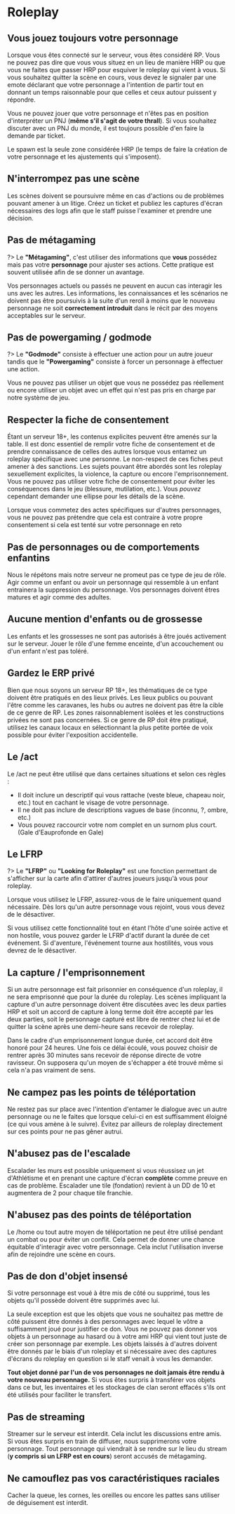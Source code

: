 # Roleplay

## Vous jouez toujours votre personnage

Lorsque vous êtes connecté sur le serveur, vous êtes considéré RP. Vous ne pouvez pas dire que vous vous situez en un lieu de manière HRP ou que vous ne faites que passer HRP pour esquiver le roleplay qui vient à vous. Si vous souhaitez quitter la scène en cours, vous devez le signaler par une emote déclarant que votre personnage a l'intention de partir tout en donnant un temps raisonnable pour que celles et ceux autour puissent y répondre.

Vous ne pouvez jouer que votre personnage et n'êtes pas en position d'interpréter un PNJ (**même s'il s'agit de votre thrall**). Si vous souhaitez discuter avec un PNJ du monde, il est toujours possible d'en faire la demande par ticket.

Le spawn est la seule zone considérée HRP (le temps de faire la création de votre personnage et les ajustements qui s'imposent).

## N'interrompez pas une scène

Les scènes doivent se poursuivre même en cas d'actions ou de problèmes pouvant amener à un litige. Créez un ticket et publiez les captures d'écran nécessaires des logs afin que le staff puisse l'examiner et prendre une décision.

## Pas de métagaming

?> Le **"Métagaming"**, c'est utiliser des informations que **vous** possédez mais pas votre **personnage** pour ajuster ses actions. Cette pratique est souvent utilisée afin de se donner un avantage.

Vos personnages actuels ou passés ne peuvent en aucun cas interagir les uns avec les autres. Les informations, les connaissances et les scénarios ne doivent pas être poursuivis à la suite d'un reroll à moins que le nouveau personnage ne soit **correctement introduit** dans le récit par des moyens acceptables sur le serveur.

## Pas de powergaming / godmode

?> Le **"Godmode"** consiste à effectuer une action pour un autre joueur tandis que le **"Powergaming"** consiste à forcer un personnage à effectuer une action.

Vous ne pouvez pas utiliser un objet que vous ne possédez pas réellement ou encore utiliser un objet avec un effet qui n'est pas pris en charge par notre système de jeu.

## Respecter la fiche de consentement

Étant un serveur 18+, les contenus explicites peuvent être amenés sur la table. Il est donc essentiel de remplir votre fiche de consentement et de prendre connaissance de celles des autres lorsque vous entamez un roleplay spécifique avec une personne. Le non-respect de ces fiches peut amener à des sanctions. Les sujets pouvant être abordés sont les roleplay sexuellement explicites, la violence, la capture ou encore l'emprisonnement. Vous ne pouvez pas utiliser votre fiche de consentement pour éviter les conséquences dans le jeu (blessure, mutilation, etc.). Vous *pouvez* cependant demander une ellipse pour les détails de la scène.

Lorsque vous commetez des actes spécifiques sur d'autres personnages, vous ne pouvez pas prétendre que cela est contraire à votre propre consentement si cela est tenté sur votre personnage en reto

## Pas de personnages ou de comportements enfantins

Nous le répétons mais notre serveur ne promeut pas ce type de jeu de rôle. Agir comme un enfant ou avoir un personnage qui ressemble à un enfant entrainera la suppression du personnage. Vos personnages doivent êtres matures et agir comme des adultes.

## Aucune mention d'enfants ou de grossesse

Les enfants et les grossesses ne sont pas autorisés à être joués activement sur le serveur. Jouer le rôle d'une femme enceinte, d'un accouchement ou d'un enfant n'est pas toléré.

## Gardez le ERP privé

Bien que nous soyons un serveur RP 18+, les thématiques de ce type doivent être pratiqués en des lieux privés. Les lieux publics ou pouvant l'être comme les caravanes, les hubs ou autres ne doivent pas être la cible de ce genre de RP. Les zones raisonnablement isolées et les constructions privées ne sont pas concernées. Si ce genre de RP doit être pratiqué, utilisez les canaux locaux en sélectionnant la plus petite portée de voix possible pour éviter l'exposition accidentelle.

## Le /act

Le /act ne peut être utilisé que dans certaines situations et selon ces règles :

- Il doit inclure un descriptif qui vous rattache (veste bleue, chapeau noir, etc.) tout en cachant le visage de votre personnage.
- Il ne doit pas inclure de descriptions vagues de base (inconnu, ?, ombre, etc.)
- Vous pouvez raccourcir votre nom complet en un surnom plus court. (Gale d'Eauprofonde en Gale)

## Le LFRP

?> Le **"LFRP"** ou **"Looking for Roleplay"** est une fonction permettant de s'afficher sur la carte afin d'attirer d'autres joueurs jusqu'à vous pour roleplay.

Lorsque vous utilisez le LFRP, assurez-vous de le faire uniquement quand nécessaire. Dès lors qu'un autre personnage vous rejoint, vous vous devez de le désactiver.

Si vous utilisez cette fonctionnalité tout en étant l'hôte d'une soirée active et non hostile, vous pouvez garder le LFRP d'actif durant la durée de cet événement. Si d'aventure, l'événement tourne aux hostilités, vous vous devrez de le désactiver.

## La capture / l'emprisonnement

Si un autre personnage est fait prisonnier en conséquence d'un roleplay, il ne sera emprisonné que pour la durée du roleplay. Les scènes impliquant la capture d'un autre personnage doivent être discutées avec les deux parties HRP et soit un accord de capture à long terme doit être accepté par les deux parties, soit le personnage capturé est libre de rentrer chez lui et de quitter la scène après une demi-heure sans recevoir de roleplay.

Dans le cadre d'un emprisonnement longue durée, cet accord doit être honoré pour 24 heures. Une fois ce délai écoulé, vous pouvez choisir de rentrer après 30 minutes sans recevoir de réponse directe de votre ravisseur. On supposera qu'un moyen de s'échapper a été trouvé même si cela n'a pas vraiment de sens.

## Ne campez pas les points de téléportation

Ne restez pas sur place avec l'intention d'entamer le dialogue avec un autre personnage ou ne le faites que lorsque celui-ci en est suffisamment éloigné (ce qui vous amène à le suivre). Évitez par ailleurs de roleplay directement sur ces points pour ne pas gêner autrui.

## N'abusez pas de l'escalade

Escalader les murs est possible uniquement si vous réussisez un jet d'Athlétisme et en prenant une capture d'écran **complète** comme preuve en cas de problème. Escalader une tile (fondation) revient à un DD de 10 et augmentera de 2 pour chaque tile franchie.

## N'abusez pas des points de téléportation

Le /home ou tout autre moyen de téléportation ne peut être utilisé pendant un combat ou pour éviter un conflit. Cela permet de donner une chance équitable d'interagir avec votre personnage. Cela inclut l'utilisation inverse afin de rejoindre une scène en cours.

## Pas de don d'objet insensé

Si votre personnage est voué à être mis de côté ou supprimé, tous les objets qu'il possède doivent être supprimés avec lui.

La seule exception est que les objets que vous ne souhaitez pas mettre de côté puissent être donnés à des personnages avec lequel le vôtre a suffisamment joué pour justifier ce don. Vous ne pouvez pas donner vos objets à un personnage au hasard ou à votre ami HRP qui vient tout juste de créer son personnage par exemple. Les objets laissés à d'autres doivent être donnés par le biais d'un roleplay et si nécessaire avec des captures d'écrans du roleplay en question si le staff venait à vous les demander.

**Tout objet donné par l'un de vos personnages ne doit jamais être rendu à votre nouveau personnage.** Si vous êtes surpris à transférer vos objets dans ce but, les inventaires et les stockages de clan seront effacés s'ils ont été utilisés pour faciliter le transfert.

## Pas de streaming

Streamer sur le serveur est interdit. Cela inclut les discussions entre amis. Si vous êtes surpris en train de diffuser, nous supprimerons votre personnage. Tout personnage qui viendrait à se rendre sur le lieu du stream (**y compris si un LFRP est en cours**) seront accusés de métagaming.

## Ne camouflez pas vos caractéristiques raciales

Cacher la queue, les cornes, les oreilles ou encore les pattes sans utiliser de déguisement est interdit.